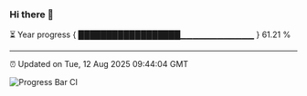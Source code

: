 ### Hi there 👋

⏳ Year progress { ██████████████████▁▁▁▁▁▁▁▁▁▁▁▁ } 61.21 %

---

⏰ Updated on Tue, 12 Aug 2025 09:44:04 GMT

![Progress Bar CI](https://github.com/IshwaranRudhara/GIT-ACTION/workflows/Progress%20Bar%20CI/badge.svg)
